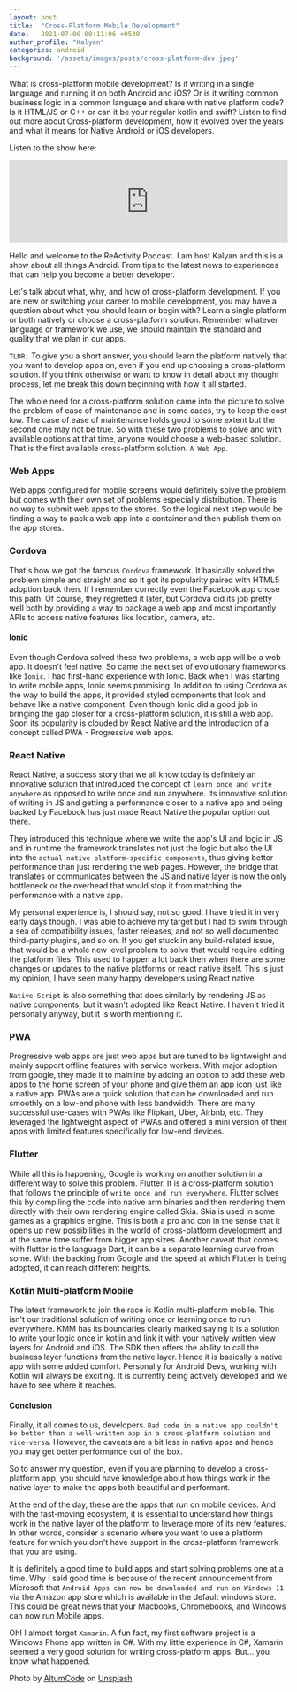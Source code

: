 ```yaml
---
layout: post
title:  "Cross-Platform Mobile Development"
date:   2021-07-06 00:11:06 +0530
author_profile: "Kalyan"
categories: android
background: '/assets/images/posts/cross-platform-dev.jpeg'
---
```


What is cross-platform mobile development? Is it writing in a single language and running it on both Android and iOS? Or is it writing common business logic in a common language and share with native platform code? Is it HTML/JS or C++ or can it be your regular kotlin and swift? Listen to find out more about Cross-platform development, how it evolved over the years and what it means for Native Android or iOS developers.

Listen to the show here:
<iframe src="https://anchor.fm/reactivity/embed/episodes/Cross-Platform-App-Development-e13knph" width="100%" frameborder="0" scrolling="no"></iframe>

Hello and welcome to the ReActivity Podcast. I am host Kalyan and this is a show about all things Android. From tips to the latest news to experiences that can help you become a better developer.

Let's talk about what, why, and how of cross-platform development. If you are new or switching your career to mobile development, you may have a question about what you should learn or begin with? Learn a single platform or both natively or choose a cross-platform solution. Remember whatever language or framework we use, we should maintain the standard and quality that we plan in our apps. 

`TLDR;` To give you a short answer, you should learn the platform natively that you want to develop apps on, even if you end up choosing a cross-platform solution. If you think otherwise or want to know in detail about my thought process, let me break this down beginning with how it all started.

The whole need for a cross-platform solution came into the picture to solve the problem of ease of maintenance and in some cases, try to keep the cost low. The case of ease of maintenance holds good to some extent but the second one may not be true. So with these two problems to solve and with available options at that time, anyone would choose a web-based solution. That is the first available cross-platform solution. `A Web App`.

### Web Apps
Web apps configured for mobile screens would definitely solve the problem but comes with their own set of problems especially distribution. There is no way to submit web apps to the stores. So the logical next step would be finding a way to pack a web app into a container and then publish them on the app stores.

### Cordova
That's how we got the famous `Cordova` framework. It basically solved the problem simple and straight and so it got its popularity paired with HTML5 adoption back then. If I remember correctly even the Facebook app chose this path. Of course, they regretted it later, but Cordova did its job pretty well both by providing a way to package a web app and most importantly APIs to access native features like location, camera, etc.

#### Ionic
Even though Cordova solved these two problems, a web app will be a web app. It doesn't feel native. So came the next set of evolutionary frameworks like `Ionic`. I had first-hand experience with Ionic. Back when I was starting to write mobile apps, Ionic seems promising. In addition to using Cordova as the way to build the apps, it provided styled components that look and behave like a native component. Even though Ionic did a good job in bringing the gap closer for a cross-platform solution, it is still a web app. Soon its popularity is clouded by React Native and the introduction of a concept called PWA - Progressive web apps. 

### React Native
React Native, a success story that we all know today is definitely an innovative solution that introduced the concept of `learn once and write anywhere` as opposed to write once and run anywhere. Its innovative solution of writing in JS and getting a performance closer to a native app and being backed by Facebook has just made React Native the popular option out there.

They introduced this technique where we write the app's UI and logic in JS and in runtime the framework translates not just the logic but also the UI into the `actual native platform-specific components`, thus giving better performance than just rendering the web pages. However, the bridge that translates or communicates between the JS and native layer is now the only bottleneck or the overhead that would stop it from matching the performance with a native app.

My personal experience is, I should say, not so good. I have tried it in very early days though. I was able to achieve my target but I had to swim through a sea of compatibility issues, faster releases, and not so well documented third-party plugins, and so on. If you get stuck in any build-related issue, that would be a whole new level problem to solve that would require editing the platform files. This used to happen a lot back then when there are some changes or updates to the native platforms or react native itself. This is just my opinion, I have seen many happy developers using React native.

`Native Script` is also something that does similarly by rendering JS as native components, but it wasn't adopted like React Native. I haven't tried it personally anyway, but it is worth mentioning it.

### PWA
Progressive web apps are just web apps but are tuned to be lightweight and mainly support offline features with service workers. With major adoption from google, they made it to mainline by adding an option to add these web apps to the home screen of your phone and give them an app icon just like a native app. PWAs are a quick solution that can be downloaded and run smoothly on a low-end phone with less bandwidth. There are many successful use-cases with PWAs like Flipkart, Uber, Airbnb, etc. They leveraged the lightweight aspect of PWAs and offered a mini version of their apps with limited features specifically for low-end devices.

### Flutter
While all this is happening, Google is working on another solution in a different way to solve this problem. Flutter. It is a cross-platform solution that follows the principle of `write once and run everywhere`. Flutter solves this by compiling the code into native arm binaries and then rendering them directly with their own rendering engine called Skia. Skia is used in some games as a graphics engine. This is both a pro and con in the sense that it opens up new possibilities in the world of cross-platform development and at the same time suffer from bigger app sizes. Another caveat that comes with flutter is the language Dart, it can be a separate learning curve from some. With the backing from Google and the speed at which Flutter is being adopted, it can reach different heights.

### Kotlin Multi-platform Mobile
The latest framework to join the race is Kotlin multi-platform mobile. This isn't our traditional solution of writing once or learning once to run everywhere. KMM has its boundaries clearly marked saying it is a solution to write your logic once in kotlin and link it with your natively written view layers for Android and iOS. The SDK then offers the ability to call the business layer functions from the native layer. Hence it is basically a native app with some added comfort. Personally for Android Devs, working with Kotlin will always be exciting. It is currently being actively developed and we have to see where it reaches.

#### Conclusion
Finally, it all comes to us, developers. `Bad code in a native app couldn't be better than a well-written app in a cross-platform solution and vice-versa`. However, the caveats are a bit less in native apps and hence you may get better performance out of the box.

So to answer my question, even if you are planning to develop a cross-platform app, you should have knowledge about how things work in the native layer to make the apps both beautiful and performant.

At the end of the day, these are the apps that run on mobile devices. And with the fast-moving ecosystem, it is essential to understand how things work in the native layer of the platform to leverage more of its new features. In other words, consider a scenario where you want to use a platform feature for which you don't have support in the cross-platform framework that you are using.

It is definitely a good time to build apps and start solving problems one at a time. Why I said good time is because of the recent announcement from Microsoft that `Android Apps can now be downloaded and run on Windows 11` via the Amazon app store which is available in the default windows store. This could be great news that your Macbooks, Chromebooks, and Windows can now run Mobile apps.

Oh! I almost forgot `Xamarin`. A fun fact, my first software project is a Windows Phone app written in C#. With my little experience in C#, Xamarin seemed a very good solution for writing cross-platform apps. But... you know what happened.

Photo by <a href="https://unsplash.com/@altumcode?utm_source=unsplash&utm_medium=referral&utm_content=creditCopyText">AltumCode</a> on <a href="https://unsplash.com/s/photos/ios?utm_source=unsplash&utm_medium=referral&utm_content=creditCopyText">Unsplash</a>